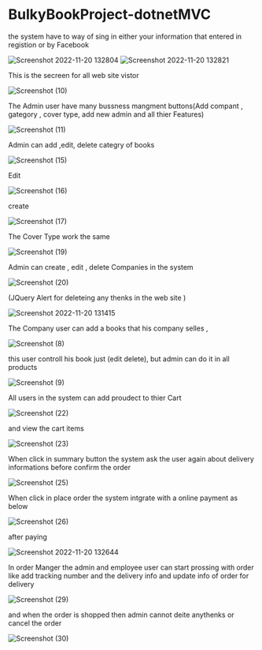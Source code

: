 # BulkyBookProject-dotnetMVC
the system have to way of sing in either your information that entered in registion or by Facebook

![Screenshot 2022-11-20 132804](https://user-images.githubusercontent.com/103140839/202904844-0d9b91cf-2dcb-4407-9a42-ae8fe56eb969.png)
![Screenshot 2022-11-20 132821](https://user-images.githubusercontent.com/103140839/202904850-be0cdb24-b5b8-41d5-8a4d-be7518ed7e92.png)


This is the secreen for all web site vistor 

![Screenshot (10)](https://user-images.githubusercontent.com/103140839/202903313-db10b3e0-c0b3-419a-815a-cf37aa2440d9.png)

The Admin user have many bussness mangment buttons(Add compant , gategory , cover type, add new admin and all thier Features)

![Screenshot (11)](https://user-images.githubusercontent.com/103140839/202903495-006fc519-dfdb-4db0-8490-f43fcccc5517.png)

Admin can add ,edit, delete categry of books

![Screenshot (15)](https://user-images.githubusercontent.com/103140839/202903548-e80595f4-703c-44e6-aa36-72f743840add.png)

Edit

![Screenshot (16)](https://user-images.githubusercontent.com/103140839/202903559-4d62e1f1-b0d5-4b65-ba26-55b76e297738.png)

create 

![Screenshot (17)](https://user-images.githubusercontent.com/103140839/202903591-0240c1b8-1b3d-45c2-b4f7-27a344a79bed.png)


The Cover Type work the same 

![Screenshot (19)](https://user-images.githubusercontent.com/103140839/202903656-795b28f2-9c74-43c5-bc3b-d996a7dbb81f.png)

Admin can create , edit , delete Companies in the system 


![Screenshot (20)](https://user-images.githubusercontent.com/103140839/202903978-bf918175-93c1-4f2a-ac8d-28c4de24a6ab.png)
 
 (JQuery Alert for deleteing any thenks in the web site )
 
 ![Screenshot 2022-11-20 131415](https://user-images.githubusercontent.com/103140839/202904030-20e9d662-e881-46d8-b54b-e10bced90c6b.png)

The Company user can add a books that his company selles , 

![Screenshot (8)](https://user-images.githubusercontent.com/103140839/202903215-799fd390-1c05-4455-a6da-4c639ff2e23f.png)

this user controll his book just (edit delete), but admin can do it in all products

![Screenshot (9)](https://user-images.githubusercontent.com/103140839/202903220-1013f1e3-3f77-47aa-ab70-c0104f883db9.png)

All users in the system can add proudect to thier Cart 

![Screenshot (22)](https://user-images.githubusercontent.com/103140839/202904325-b8f864a4-24bc-4feb-9f7b-d465ee0cac0a.png)

and view the cart items

![Screenshot (23)](https://user-images.githubusercontent.com/103140839/202904347-9960db79-0309-43c6-b6be-fa4b4b8b188c.png)


When click in summary button the system ask the user again about delivery informations before confirm the order

![Screenshot (25)](https://user-images.githubusercontent.com/103140839/202904462-82c91d04-4134-4601-b01d-98ff334abdf0.png)

When click in place order the system intgrate with a online payment as below

![Screenshot (26)](https://user-images.githubusercontent.com/103140839/202904606-b700d165-6611-4493-84a6-923bca0346d4.png)

after paying

![Screenshot 2022-11-20 132644](https://user-images.githubusercontent.com/103140839/202904695-ea44e229-75c4-4694-ae04-160e041bd13e.png)


In order Manger the admin and employee user can start prossing with order like add tracking number and the delivery info and update info of order for delivery

![Screenshot (29)](https://user-images.githubusercontent.com/103140839/203246675-69edfc11-b805-4352-9c5b-723346a4fad3.png)

 and when the order is shopped then admin cannot deite anythenks or cancel the order
 
![Screenshot (30)](https://user-images.githubusercontent.com/103140839/203246960-f9b494f2-a4ae-44c0-bbd1-c6d9c843832b.png)

